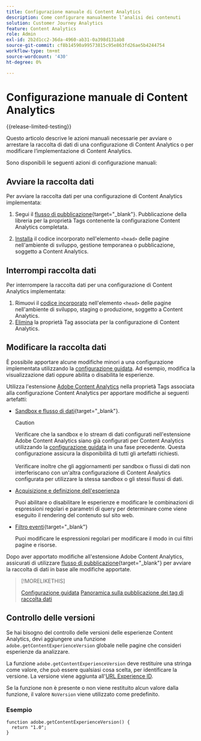 ```yaml
---
title: Configurazione manuale di Content Analytics
description: Come configurare manualmente l’analisi dei contenuti
solution: Customer Journey Analytics
feature: Content Analytics
role: Admin
exl-id: 2b2d1cc2-36da-4960-ab31-0a398d131ab8
source-git-commit: cf8b14590a99573815c95e863fd26ae5b4244754
workflow-type: tm+mt
source-wordcount: '430'
ht-degree: 0%

---
```


# Configurazione manuale di Content Analytics

{{release-limited-testing}}

Questo articolo descrive le azioni manuali necessarie per avviare o arrestare la raccolta di dati di una configurazione di Content Analytics o per modificare l’implementazione di Content Analytics.

Sono disponibili le seguenti azioni di configurazione manuali:

## Avviare la raccolta dati

Per avviare la raccolta dati per una configurazione di Content Analytics implementata:

1. Segui il [flusso di pubblicazione](https://experienceleague.adobe.com/en/docs/experience-platform/tags/publish/overview){target="_blank"}. Pubblicazione della libreria per la proprietà Tags contenente la configurazione Content Analytics completata.

1. [Installa](https://experienceleague.adobe.com/en/docs/experience-platform/tags/publish/environments/environments#installation) il codice incorporato nell&#39;elemento `<head>` delle pagine nell&#39;ambiente di sviluppo, gestione temporanea o pubblicazione, soggetto a Content Analytics.


## Interrompi raccolta dati

Per interrompere la raccolta dati per una configurazione di Content Analytics implementata:

1. Rimuovi il [codice incorporato](https://experienceleague.adobe.com/en/docs/experience-platform/tags/publish/environments/environments) nell&#39;elemento `<head>` delle pagine nell&#39;ambiente di sviluppo, staging o produzione, soggetto a Content Analytics.
1. [Elimina](https://experienceleague.adobe.com/en/docs/experience-platform/tags/publish/overview) la proprietà Tag associata per la configurazione di Content Analytics.



## Modificare la raccolta dati

È possibile apportare alcune modifiche minori a una configurazione implementata utilizzando la [configurazione guidata](guided.md). Ad esempio, modifica la visualizzazione dati oppure abilita o disabilita le esperienze.

Utilizza l&#39;estensione [Adobe Content Analytics](https://experienceleague.adobe.com/en/docs/experience-platform/tags/extensions/client/content-analytics/overview) nella proprietà Tags associata alla configurazione Content Analytics per apportare modifiche ai seguenti artefatti:

* [Sandbox e flusso di dati](https://experienceleague.adobe.com/en/docs/experience-platform/tags/extensions/client/content-analytics/overview#configure-datastreams){target="_blank"}.

  >[!CAUTION]
  >
  >Verificare che la sandbox e lo stream di dati configurati nell&#39;estensione Adobe Content Analytics siano già configurati per Content Analytics utilizzando la [configurazione guidata](guided.md) in una fase precedente. Questa configurazione assicura la disponibilità di tutti gli artefatti richiesti.<br/><br/>Verificare inoltre che gli aggiornamenti per sandbox o flussi di dati non interferiscano con un&#39;altra configurazione di Content Analytics configurata per utilizzare la stessa sandbox o gli stessi flussi di dati.
  >

* [Acquisizione e definizione dell&#39;esperienza](https://experienceleague.adobe.com/en/docs/experience-platform/tags/extensions/client/content-analytics/overview?lang=en#configure-experience-capture-and-definition)

  Puoi abilitare o disabilitare le esperienze e modificare le combinazioni di espressioni regolari e parametri di query per determinare come viene eseguito il rendering del contenuto sul sito web.

* [Filtro eventi](https://experienceleague.adobe.com/en/docs/experience-platform/tags/extensions/client/content-analytics/overview#configure-event-filtering){target="_blank"}

  Puoi modificare le espressioni regolari per modificare il modo in cui filtri pagine e risorse.


Dopo aver apportato modifiche all&#39;estensione Adobe Content Analytics, assicurati di utilizzare [flusso di pubblicazione](https://experienceleague.adobe.com/en/docs/experience-platform/tags/publish/overview){target="_blank"} per avviare la raccolta di dati in base alle modifiche apportate.



>[!MORELIKETHIS]
>
>[Configurazione guidata](guided.md)
>[Panoramica sulla pubblicazione dei tag di raccolta dati](https://experienceleague.adobe.com/en/docs/experience-platform/tags/publish/overview)
>


## Controllo delle versioni

Se hai bisogno del controllo delle versioni delle esperienze Content Analytics, devi aggiungere una funzione `adobe.getContentExperienceVersion` globale nelle pagine che consideri esperienze da analizzare.

La funzione `adobe.getContentExperienceVersion` deve restituire una stringa come valore, che può essere qualsiasi cosa scelta, per identificare la versione. La versione viene aggiunta all&#39;[URL Experience ID](/help/content-analytics/report/components.md#experience-metadata).

Se la funzione non è presente o non viene restituito alcun valore dalla funzione, il valore `NoVersion` viene utilizzato come predefinito.

### Esempio

```
function adobe.getContentExperienceVersion() {
  return "1.0";
}
```

